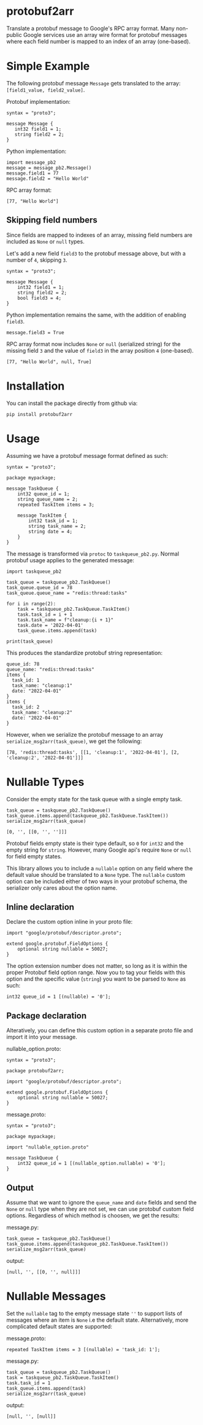 # protobuf2arr
 Translate a protobuf message to Google's RPC array format. Many non-public  Google services use an array wire format for protobuf messages where each field number is mapped to an index of an array (one-based).

# Simple Example
 The following protobuf message `Message` gets translated to the array: `[field1_value, field2_value]`.
 
 Protobuf implementation:
 ```
syntax = "proto3";

message Message {
    int32 field1 = 1;
    string field2 = 2;
}
 ```

Python implementation:
 ```
import message_pb2
message = message_pb2.Message()
message.field1 = 77
message.field2 = "Hello World"
 ```

RPC array format:
```
[77, "Hello World"]
```

## Skipping field numbers 
Since fields are mapped to indexes of an array, missing field numbers are included as `None` or `null` types. 

Let's add a new field `field3` to the protobuf message above, but with a number of `4`, skipping `3`.
```
syntax = "proto3";

message Message {
    int32 field1 = 1;
    string field2 = 2;
    bool field3 = 4;
}
```

Python implementation remains the same, with the addition of enabling `field3`.
```
message.field3 = True
```

RPC array format now includes `None` or `null` (serialized string) for the missing field `3` and the value of `field3` in the array position `4` (one-based). 
```
[77, "Hello World", null, True]
```

# Installation

You can install the package directly from github via:
```
pip install protobuf2arr
```

# Usage
Assuming we have a protobuf message format defined as such:
```
syntax = "proto3";

package mypackage;

message TaskQueue {
    int32 queue_id = 1;
    string queue_name = 2;
    repeated TaskItem items = 3;

    message TaskItem {
        int32 task_id = 1;
        string task_name = 2;
        string date = 4; 
    }
}
```

The message is transformed via `protoc` to `taskqueue_pb2.py`. Normal protobuf usage applies to the generated message:
```
import taskqueue_pb2

task_queue = taskqueue_pb2.TaskQueue()
task_queue.queue_id = 78
task_queue.queue_name = "redis:thread:tasks"

for i in range(2):
    task = taskqueue_pb2.TaskQueue.TaskItem()
    task.task_id = i + 1
    task.task_name = f"cleanup:{i + 1}"
    task.date = '2022-04-01'
    task_queue.items.append(task)

print(task_queue)
```

This produces the standardize protobuf string representation:
```
queue_id: 78
queue_name: "redis:thread:tasks"
items {
  task_id: 1
  task_name: "cleanup:1"
  date: "2022-04-01"
}
items {
  task_id: 2
  task_name: "cleanup:2"
  date: "2022-04-01"
}
```

However, when we serialize the protobuf message to an array `serialize_msg2arr(task_queue)`, we get the following:
```
[78, 'redis:thread:tasks', [[1, 'cleanup:1', '2022-04-01'], [2, 'cleanup:2', '2022-04-01']]]
```

# Nullable Types
Consider the empty state for the task queue with a single empty task.
```
task_queue = taskqueue_pb2.TaskQueue()
task_queue.items.append(taskqueue_pb2.TaskQueue.TaskItem())
serialize_msg2arr(task_queue)
```
```
[0, '', [[0, '', '']]]
```
Protobuf fields empty state is their type default, so `0` for `int32` and the empty string for `string`. However, many Google api's require `None` or `null` for field empty states. 

This library allows you to include a `nullable` option on any field where the default value should be translated to a `None` type. The `nullable` custom option can be included either of two ways in your protobuf schema, the serializer only cares about the option name.

## Inline declaration
Declare the custom option inline in your proto file:
```
import "google/protobuf/descriptor.proto";

extend google.protobuf.FieldOptions {
    optional string nullable = 50027;
}
```
The option extension number does not matter, so long as it is within the proper Protobuf field option range. Now you to tag your fields with this option and the specific value (`string`) you want to be parsed to `None` as such:
```
int32 queue_id = 1 [(nullable) = '0'];
```

## Package declaration
Alteratively, you can define this custom option in a separate proto file and import it into your message.

nullable_option.proto:
```
syntax = "proto3";

package protobuf2arr;

import "google/protobuf/descriptor.proto";

extend google.protobuf.FieldOptions {
    optional string nullable = 50027;
}
```

message.proto:
```
syntax = "proto3";

package mypackage;

import "nullable_option.proto"

message TaskQueue {
    int32 queue_id = 1 [(nullable_option.nullable) = '0'];
}
```

## Output
Assume that we want to ignore the `queue_name` and `date` fields and send the `None` or `null` type when they are not set, we can use protobuf custom field options. Regardless of which method is choosen, we get the results:

message.py:
```
task_queue = taskqueue_pb2.TaskQueue()
task_queue.items.append(taskqueue_pb2.TaskQueue.TaskItem())
serialize_msg2arr(task_queue)
```
output:
```
[null, '', [[0, '', null]]]
```

# Nullable Messages
Set the `nullable` tag to the empty message state `''` to support lists of messages where an item is `None` i.e the default state. Alternatively, more complicated default states are supported:

message.proto:
```
repeated TaskItem items = 3 [(nullable) = 'task_id: 1'];
```

message.py:
```
task_queue = taskqueue_pb2.TaskQueue()
task = taskqueue_pb2.TaskQueue.TaskItem()
task.task_id = 1
task_queue.items.append(task)
serialize_msg2arr(task_queue)
```

output:
```
[null, '', [null]]
```